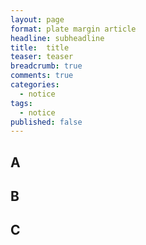 ```yaml
---
layout: page
format: plate margin article
headline: subheadline
title:  title
teaser: teaser
breadcrumb: true
comments: true
categories:
  - notice
tags:
  - notice
published: false
---
```


## A

## B

## C
